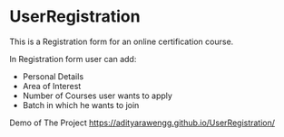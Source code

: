 # UserRegistration
This is a Registration form for an online certification course.

In Registration form user can add:

  * Personal Details
  * Area of Interest
  * Number of Courses user wants to apply
  * Batch in which he wants to join
  
Demo of The Project https://adityarawengg.github.io/UserRegistration/ 



